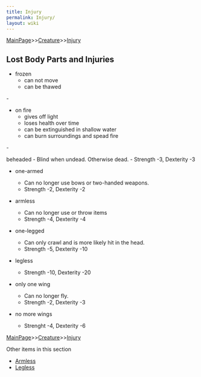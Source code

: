 ```yaml
---
title: Injury
permalink: Injury/
layout: wiki
---
```


[MainPage](/keeperrl_wiki/ "wikilink")>>[Creature](/keeperrl_wiki/Creature_Guide "wikilink")>>[Injury](/keeperrl_wiki/Injury "wikilink")

Lost Body Parts and Injuries
----------------------------

-   frozen
    -   can not move
    -   can be thawed

<!-- -->-

-   on fire
    -   gives off light
    -   loses health over time
	-   can be extinguished in shallow water
	-   can burn surroundings and spead fire

<!-- -->-

   beheaded
    -   Blind when undead. Otherwise dead.
    -   Strength -3, Dexterity -3

<!-- -->

-   one-armed
    -   Can no longer use bows or two-handed weapons.
    -   Strength -2, Dexterity -2
	
-   armless
    -   Can no longer use or throw items
    -   Strength -4, Dexterity -4

<!-- -->

-   one-legged
    -   Can only crawl and is more likely hit in the head.
    -   Strength -5, Dexterity -10
	
-   legless
    -   Strength -10, Dexterity -20

<!-- -->

-   only one wing
    -   Can no longer fly.
    -   Strength -2, Dexterity -3
	
-   no more wings
    -   Strenght -4, Dexterity -6

[MainPage](/keeperrl_wiki/ "wikilink")>>[Creature](/keeperrl_wiki/Creature_Guide "wikilink")>>[Injury](/keeperrl_wiki/Injury "wikilink")

Other items in this section
-    [Armless](/keeperrl_wiki/Armless "wikilink")
-    [Legless](/keeperrl_wiki/Legless "wikilink")
